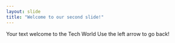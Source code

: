 ```yaml
---
layout: slide
title: "Welcome to our second slide!"
---
```

Your text welcome to the Tech World
Use the left arrow to go back!
